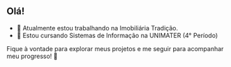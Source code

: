 ## Olá!


- 🔭 Atualmente estou trabalhando na Imobiliária Tradição.
- 🌱 Estou cursando Sistemas de Informação na UNIMATER (4° Período)

Fique à vontade para explorar meus projetos e me seguir para acompanhar meu progresso! 🚀
  
